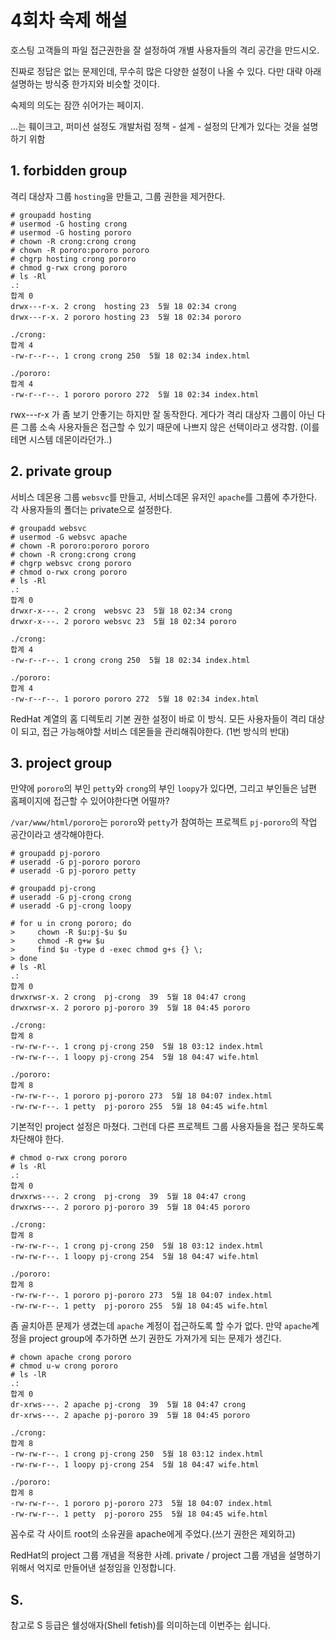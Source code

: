# 4회차 숙제 해설

호스팅 고객들의 파일 접근권한을 잘 설정하여 개별 사용자들의 격리 공간을 만드시오.

진짜로 정답은 없는 문제인데, 무수히 많은 다양한 설정이 나올 수 있다.
다만 대략 아래 설명하는 방식중 한가지와 비슷할 것이다.

숙제의 의도는 잠깐 쉬어가는 페이지.

...는 훼이크고, 퍼미션 설정도 개발처럼 정책 - 설계 - 설정의 단계가 있다는 것을 설명하기 위함


## 1. forbidden group

격리 대상자 그룹 `hosting`을 만들고, 그룹 권한을 제거한다.

    # groupadd hosting
    # usermod -G hosting crong
    # usermod -G hosting pororo
    # chown -R crong:crong crong
    # chown -R pororo:pororo pororo
    # chgrp hosting crong pororo
    # chmod g-rwx crong pororo
    # ls -Rl
    .:
    합계 0
    drwx---r-x. 2 crong  hosting 23  5월 18 02:34 crong
    drwx---r-x. 2 pororo hosting 23  5월 18 02:34 pororo
    
    ./crong:
    합계 4
    -rw-r--r--. 1 crong crong 250  5월 18 02:34 index.html
    
    ./pororo:
    합계 4
    -rw-r--r--. 1 pororo pororo 272  5월 18 02:34 index.html

rwx---r-x 가 좀 보기 안좋기는 하지만 잘 동작한다. 게다가 격리 대상자 그룹이 아닌 다른 그룹 소속 사용자들은
접근할 수 있기 때문에 나쁘지 않은 선택이라고 생각함. (이를테면 시스템 데몬이라던가..)

## 2. private group

서비스 데몬용 그룹 `websvc`를 만들고, 서비스데몬 유저인 `apache`를 그룹에 추가한다.
각 사용자들의 폴더는 private으로 설정한다. 

    # groupadd websvc
    # usermod -G websvc apache
    # chown -R pororo:pororo pororo
    # chown -R crong:crong crong
    # chgrp websvc crong pororo
    # chmod o-rwx crong pororo
    # ls -Rl
    .:
    합계 0
    drwxr-x---. 2 crong  websvc 23  5월 18 02:34 crong
    drwxr-x---. 2 pororo websvc 23  5월 18 02:34 pororo
    
    ./crong:
    합계 4
    -rw-r--r--. 1 crong crong 250  5월 18 02:34 index.html
    
    ./pororo:
    합계 4
    -rw-r--r--. 1 pororo pororo 272  5월 18 02:34 index.html

RedHat 계열의 홈 디렉토리 기본 권한 설정이 바로 이 방식. 모든 사용자들이 격리 대상이 되고, 접근 가능해야할 서비스 데몬들을 관리해줘야한다. (1번 방식의 반대)

## 3. project group

만약에 `pororo`의 부인 `petty`와 `crong`의 부인 `loopy`가 있다면, 그리고 부인들은 남편 홈페이지에 접근할 수 있어야한다면 어떨까?

`/var/www/html/pororo`는 `pororo`와 `petty`가 참여하는 프로젝트 `pj-pororo`의 작업 공간이라고 생각해야한다.

    # groupadd pj-pororo
    # useradd -G pj-pororo pororo
    # useradd -G pj-pororo petty

    # groupadd pj-crong
    # useradd -G pj-crong crong
    # useradd -G pj-crong loopy

    # for u in crong pororo; do
    >     chown -R $u:pj-$u $u
    >     chmod -R g+w $u
    >     find $u -type d -exec chmod g+s {} \;
    > done
    # ls -Rl
    .:
    합계 0
    drwxrwsr-x. 2 crong  pj-crong  39  5월 18 04:47 crong
    drwxrwsr-x. 2 pororo pj-pororo 39  5월 18 04:45 pororo
    
    ./crong:
    합계 8
    -rw-rw-r--. 1 crong pj-crong 250  5월 18 03:12 index.html
    -rw-rw-r--. 1 loopy pj-crong 254  5월 18 04:47 wife.html
    
    ./pororo:
    합계 8
    -rw-rw-r--. 1 pororo pj-pororo 273  5월 18 04:07 index.html
    -rw-rw-r--. 1 petty  pj-pororo 255  5월 18 04:45 wife.html

기본적인 project 설정은 마쳤다. 그런데 다른 프로젝트 그룹 사용자들을 접근 못하도록 차단해야 한다.

    # chmod o-rwx crong pororo
    # ls -Rl
    .:
    합계 0
    drwxrws---. 2 crong  pj-crong  39  5월 18 04:47 crong
    drwxrws---. 2 pororo pj-pororo 39  5월 18 04:45 pororo
    
    ./crong:
    합계 8
    -rw-rw-r--. 1 crong pj-crong 250  5월 18 03:12 index.html
    -rw-rw-r--. 1 loopy pj-crong 254  5월 18 04:47 wife.html
    
    ./pororo:
    합계 8
    -rw-rw-r--. 1 pororo pj-pororo 273  5월 18 04:07 index.html
    -rw-rw-r--. 1 petty  pj-pororo 255  5월 18 04:45 wife.html

좀 골치아픈 문제가 생겼는데 `apache` 계정이 접근하도록 할 수가 없다.
만약 `apache`계정을 project group에 추가하면 쓰기 권한도 가져가게 되는 문제가 생긴다.

    # chown apache crong pororo
    # chmod u-w crong pororo
    # ls -lR
    .:
    합계 0
    dr-xrws---. 2 apache pj-crong  39  5월 18 04:47 crong
    dr-xrws---. 2 apache pj-pororo 39  5월 18 04:45 pororo
    
    ./crong:
    합계 8
    -rw-rw-r--. 1 crong pj-crong 250  5월 18 03:12 index.html
    -rw-rw-r--. 1 loopy pj-crong 254  5월 18 04:47 wife.html
    
    ./pororo:
    합계 8
    -rw-rw-r--. 1 pororo pj-pororo 273  5월 18 04:07 index.html
    -rw-rw-r--. 1 petty  pj-pororo 255  5월 18 04:45 wife.html

꼼수로 각 사이트 root의 소유권을 apache에게 주었다.(쓰기 권한은 제외하고)

RedHat의 project 그룹 개념을 적용한 사례. private / project 그룹 개념을 설명하기 위해서 억지로 만들어낸 설정임을 인정합니다.

## S.

참고로 S 등급은 쉘성애자(Shell fetish)를 의미하는데 이번주는 쉽니다.

